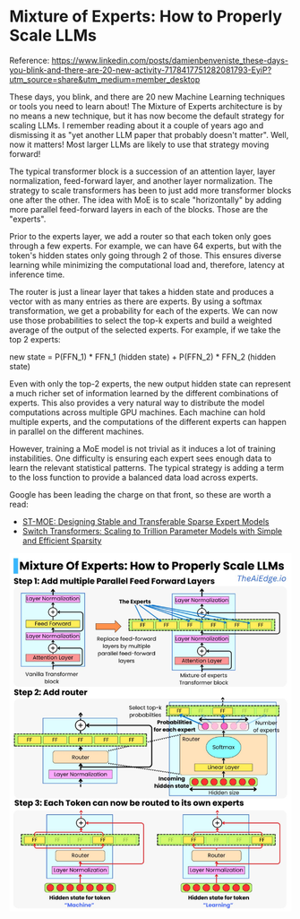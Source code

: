 # Mixture of Experts: How to Properly Scale LLMs

Reference: https://www.linkedin.com/posts/damienbenveniste_these-days-you-blink-and-there-are-20-new-activity-7178417751282081793-EyiP?utm_source=share&utm_medium=member_desktop

These days, you blink, and there are 20 new Machine Learning techniques or tools you need to learn about! The Mixture of Experts architecture is by no means a new technique, but it has now become the default strategy for scaling LLMs. I remember reading about it a couple of years ago and dismissing it as "yet another LLM paper that probably doesn't matter". Well, now it matters! Most larger LLMs are likely to use that strategy moving forward!

The typical transformer block is a succession of an attention layer, layer normalization, feed-forward layer, and another layer normalization. The strategy to scale transformers has been to just add more transformer blocks one after the other. The idea with MoE is to scale "horizontally" by adding more parallel feed-forward layers in each of the blocks. Those are the "experts".

Prior to the experts layer, we add a router so that each token only goes through a few experts. For example, we can have 64 experts, but with the token's hidden states only going through 2 of those. This ensures diverse learning while minimizing the computational load and, therefore, latency at inference time.

The router is just a linear layer that takes a hidden state and produces a vector with as many entries as there are experts. By using a softmax transformation, we get a probability for each of the experts. We can now use those probabilities to select the top-k experts and build a weighted average of the output of the selected experts. For example, if we take the top 2 experts:

new state = P(FFN_1) * FFN_1 (hidden state) + P(FFN_2) * FFN_2 (hidden state)

Even with only the top-2 experts, the new output hidden state can represent a much richer set of information learned by the different combinations of experts. This also provides a very natural way to distribute the model computations across multiple GPU machines. Each machine can hold multiple experts, and the computations of the different experts can happen in parallel on the different machines.

However, training a MoE model is not trivial as it induces a lot of training instabilities. One difficulty is ensuring each expert sees enough data to learn the relevant statistical patterns. The typical strategy is adding a term to the loss function to provide a balanced data load across experts. 

Google has been leading the charge on that front, so these are worth a read: 

- [ST-MOE: Designing Stable and Transferable
Sparse Expert Models](https://arxiv.org/pdf/2202.08906.pdf)
- [Switch Transformers: Scaling to Trillion Parameter Models
with Simple and Efficient Sparsity](https://arxiv.org/pdf/2101.03961.pdf)

<img src="../images/moe-scaling-llms.jpeg" alt="Mixture of Experts: How to Properly Scale LLMs" />